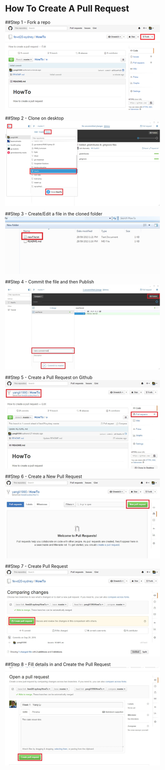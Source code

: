 # How To Create A Pull Request

##Step 1 - Fork a repo
![Step1](imgs/step1.jpg)

##Step 2 - Clone on desktop
![Step2](imgs/step2.jpg)

##Step 3 - Create/Edit a file in the cloned folder
![Step3](imgs/step3.jpg)

##Step 4 - Commit the file and then Publish
![Step4](imgs/step4.jpg)

##Step 5 - Create a Pull Request on Github
![Step5](imgs/step5.jpg)

##Step 6 - Create a New Pull Request
![Step6](imgs/step6.jpg)

##Step 7 - Create Pull Request
![Step7](imgs/step7.jpg)

##Step 8 - Fill details in and Create the Pull Request
![Step8](imgs/step8.jpg)
